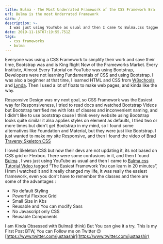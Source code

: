 ```yaml
---
title: Bulma - The Most Underrated Framework of the CSS Framework Era
url: Bulma is the most Underrated Framework
carn: /
description: >-
  I was just using YouTube as usual and then I came to Bulma.css tagged 'The Easiest Framework You can learn in 20 minutes', Hmm I watched it and it really changed my life, It was really the easiest framework, even you don't have to remember the classes and there are some of the advantages
date: 2019-11-16T07:19:55.751Z
tags:
  - css frameworks
  - bulma
---
```

Everyone was using a CSS Framework to simplify their work and save their time, Bootstrap was and is King Right Now of the Frameworks Market. Every Institute, Almost Every Tutorial on YouTube was using Bootstrap, Developers were not learning Fundamentals of CSS and using Bootstrap. I was also a beginner at that time, I learned HTML and CSS from [W3schools](https://www.w3schools.com/) and [Lynda](https://www.lynda.com/). Then I used a lot of floats to make web pages, and kinda like the way.

Responsive Design was my next goal, so CSS Framework was the Easiest way for Responsiveness, I tried to read docs and watched Bootstrap Videos but Bootstrap terrified me with lots of classes and inconvenient naming, and I didn't like to use bootstrap cause I think every website using Bootstrap looks quite similar it also applies styles on element as defaults, I tried two or more times but didn't get Bootstrap in my mind, so I found some alternatives like Foundation and Material, but they were just like Bootstrap. I just wanted to make my site Responsive, and then I found the video of [Brad Traversy Skeleton CSS](https://www.youtube.com/watch?v=nVANwdryGVc)

I loved Skeleton CSS but now their devs are not updating it, its not based on CSS grid or Flexbox. There were some confusions in it, and then I found  [Bulma](https://www.bulma.io/) , I was just using YouTube as usual and then I came to [Bulma.css Tutorial Video ](https://www.youtube.com/watch?v=IiPQYQT2-wg) tagged “The Easiest Framework You can learn in 20 minutes”, Hmm I watched it and it really changed my life, It was really the easiest framework, even you don't have to remember the classes and there are some of the advantages :
 - No default Styling
 - Powerful Flexbox Grid
 - Small Size in Kbs
 - Reusable and You can modify Sass
 - No Javascript only CSS
 - Reusable Components


I am Kinda Obsessed with Bulma(I think) But You can give it a try.
This is my First Post BTW, You can Follow me on Twitter 😉 [https://www.twitter.com/justaashir](https://www.twitter.com/justaashir)
